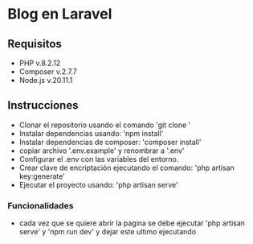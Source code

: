 # Blog en Laravel
## Requisitos
- PHP v.8.2.12
- Composer v.2.7.7
- Node.js v.20.11.1

## Instrucciones
- Clonar el repositorio usando el comando 'git clone <url>'
- Instalar dependencias usando: 'npm install'
- Instalar dependencias de composer: 'composer install'
- copiar archivo '.env.example' y renombrar a '.env'
- Configurar el .env con las variables del entorno.
- Crear clave de encriptación ejecutando el comando: 'php artisan key:generate'
- Ejecutar el proyecto usando: 'php artisan serve'

### Funcionalidades
- cada vez que se quiere abrir la pagina se debe ejecutar 'php artisan serve' y 'npm run dev' y dejar este ultimo ejecutando